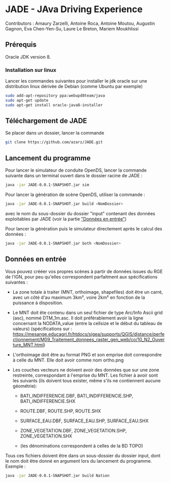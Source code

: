 # JADE - JAva Driving Experience

Contributors : Amaury Zarzelli, Antoine Roca, Antoine Moutou, Augustin Gagnon, Eva Chen-Yen-Su, Laure Le Breton, Mariem Moukhlissi

## Prérequis
Oracle JDK version 8.
### Installation sur linux
Lancer les commandes suivantes pour installer le jdk oracle sur une distribution linux dérivée de Debian (comme Ubuntu par exemple)
```sh
sudo add-apt-repository ppa:webupd8team/java
sudo apt-get update
sudo apt-get install oracle-java8-installer
```

## Téléchargement de JADE

Se placer dans un dossier, lancer la commande 
```sh
git clone https://github.com/azarz/JADE.git
```

## Lancement du programme

Pour lancer le simulateur de conduite OpenDS, lancer la commande suivante dans un terminal ouvert dans le dossier racine de JADE :

```sh
java -jar JADE-0.0.1-SNAPSHOT.jar sim
```

Pour lancer la génération de scène OpenDS, utiliser la commande :
```sh
java -jar JADE-0.0.1-SNAPSHOT.jar build <NomDossier>
```
avec <NomDossier> le nom du sous-dossier du dossier "input" contenant des données exploitables par JADE (voir la partie ["Données en entrée"](#données-en-entrée))

Pour lancer la génération puis le simulateur directement après le calcul des données :
```sh
java -jar JADE-0.0.1-SNAPSHOT.jar both <NomDossier>
```

## Données en entrée
Vous pouvez crééer vos propres scènes à partir de données issues du RGE de l'IGN, pour peu qu'elles correspondent parfaitment aux spécifications suivantes :

+ La zone totale à traiter (MNT, orthoimage, shapefiles) doit être un carré, avec un côté d'au maximum 3km², voire 2km² en fonction de la puissance à disposition.

+ Le MNT doit ête contenu dans un seul fichier de type Arc/Info Ascii grid (asc), nommé DTM_1m.asc. Il doit préférablement avoir la ligne concernant la NODATA_value (entre la cellsize et le début du tableau de valeurs) (spécifications sur : https://mesange.educagri.fr/htdocs/sigea/supports/QGIS/distance/perfectionnement/M09_Traitement_donnees_raster_gen_web/co/10_N2_Ouverture_MNT.html)

+ L'orthoimage doit être au format PNG et son emprise doit correspondre à celle du MNT. Elle doit avoir comme nom ortho.png

+ Les couches vecteurs ne doivent avoir des données que sur une zone restreinte, correspondant à l'emprise du MNT. Les fichier à avoir sont les suivants (ils doivent tous exister, même s'ils ne contiennent aucune géométrie):
	+ BATI_INDIFFERENCIE.DBF, BATI_INDIFFERENCIE.SHP, BATI_INDIFFERENCIE.SHX
	+ ROUTE.DBF, ROUTE.SHP, ROUTE.SHX
	+ SURFACE_EAU.DBF, SURFACE_EAU.SHP, SURFACE_EAU.SHX
	+ ZONE_VEGETATION.DBF, ZONE_VEGETATION.SHP, ZONE_VEGETATION.SHX

	+ (les dénominations correspondent à celles de la BD TOPO)


Tous ces fichiers doivent être dans un sous-dossier du dossier input, dont le nom doit être donné en argument lors du lancement du programme.
Exemple : 
```sh
java -jar JADE-0.0.1-SNAPSHOT.jar build Nation
```
